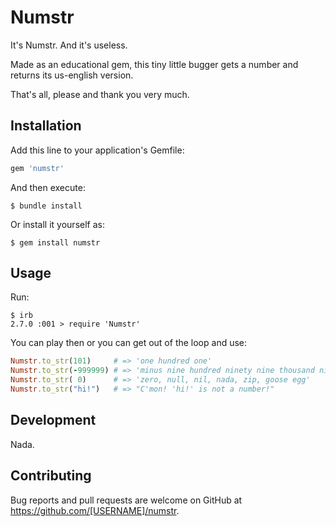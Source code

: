 # Numstr

It's Numstr. And it's useless.

Made as an educational gem, this tiny little bugger gets a number and returns its us-english version.

That's all, please and thank you very much.

## Installation

Add this line to your application's Gemfile:

```ruby
gem 'numstr'
```

And then execute:

    $ bundle install

Or install it yourself as:

    $ gem install numstr

## Usage

Run:
```
$ irb
2.7.0 :001 > require 'Numstr'
```

You can play then or you can get out of the loop and use:

```ruby
Numstr.to_str(101)     # => 'one hundred one'
Numstr.to_str(-999999) # => 'minus nine hundred ninety nine thousand nine hundred ninety nine'
Numstr.to_str( 0)      # => 'zero, null, nil, nada, zip, goose egg'
Numstr.to_str("hi!")   # => "C'mon! 'hi!' is not a number!"
```

## Development

Nada.

## Contributing

Bug reports and pull requests are welcome on GitHub at https://github.com/[USERNAME]/numstr.


